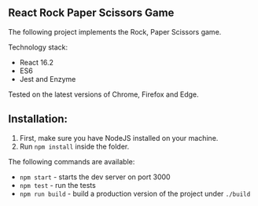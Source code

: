 ## React Rock Paper Scissors Game

The following project implements the Rock, Paper Scissors game.

Technology stack:

- React 16.2
- ES6
- Jest and Enzyme

Tested on the latest versions of Chrome, Firefox and Edge.

## Installation:

1. First, make sure you have NodeJS installed on your machine.
2. Run `npm install` inside the folder.

The following commands are available:

- `npm start` - starts the dev server on port 3000
- `npm test` - run the tests
- `npm run build` - build a production version of the project under `./build`